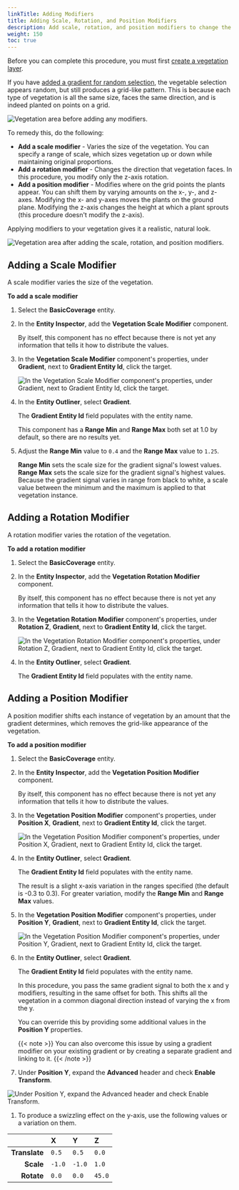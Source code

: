 ```yaml
---
linkTitle: Adding Modifiers
title: Adding Scale, Rotation, and Position Modifiers
description: Add scale, rotation, and position modifiers to change the look of your dynamic vegetation in Open 3D Engine.
weight: 150
toc: true
---
```


Before you can complete this procedure, you must first [create a vegetation layer](./layer/).

If you have [added a gradient for random selection](./gradient-random/), the vegetable selection appears random, but still produces a grid-like pattern. This is because each type of vegetation is all the same size, faces the same direction, and is indeed planted on points on a grid.

![Vegetation area before adding any modifiers.](/images/user-guide/vegetation/dynamic/dynamic-vegetation-procedures-adding-modifiers-before.png)

To remedy this, do the following:
+ **Add a scale modifier** - Varies the size of the vegetation. You can specify a range of scale, which sizes vegetation up or down while maintaining original proportions.
+ **Add a rotation modifier** - Changes the direction that vegetation faces. In this procedure, you modify only the z-axis rotation.
+ **Add a position modifier** - Modifies where on the grid points the plants appear. You can shift them by varying amounts on the x-, y-, and z-axes. Modifying the x- and y-axes moves the plants on the ground plane. Modifying the z-axis changes the height at which a plant sprouts (this procedure doesn't modify the z-axis).

Applying modifiers to your vegetation gives it a realistic, natural look.

![Vegetation area after adding the scale, rotation, and position modifiers.](/images/user-guide/vegetation/dynamic/dynamic-vegetation-procedures-adding-modifiers-after.png)

## Adding a Scale Modifier

A scale modifier varies the size of the vegetation.

**To add a scale modifier**

1. Select the **BasicCoverage** entity.

1. In the **Entity Inspector**, add the **Vegetation Scale Modifier** component.

   By itself, this component has no effect because there is not yet any information that tells it how to distribute the values.

1. In the **Vegetation Scale Modifier** component's properties, under **Gradient**, next to **Gradient Entity Id**, click the target.

    ![In the Vegetation Scale Modifier component's properties, under Gradient, next to Gradient Entity Id, click the target.](/images/user-guide/vegetation/dynamic/dynamic-vegetation-adding-scale-modifier-target.png)

1. In the **Entity Outliner**, select **Gradient**.

   The **Gradient Entity Id** field populates with the entity name.

   This component has a **Range Min** and **Range Max** both set at 1.0 by default, so there are no results yet.

1. Adjust the **Range Min** value to `0.4` and the **Range Max** value to `1.25`.

   **Range Min** sets the scale size for the gradient signal's lowest values. **Range Max** sets the scale size for the gradient signal's highest values. Because the gradient signal varies in range from black to white, a scale value between the minimum and the maximum is applied to that vegetation instance.

## Adding a Rotation Modifier

A rotation modifier varies the rotation of the vegetation.

**To add a rotation modifier**

1. Select the **BasicCoverage** entity.

1. In the **Entity Inspector**, add the **Vegetation Rotation Modifier** component.

   By itself, this component has no effect because there is not yet any information that tells it how to distribute the values.

1. In the **Vegetation Rotation Modifier** component's properties, under **Rotation Z**, **Gradient**, next to **Gradient Entity Id**, click the target.

    ![In the Vegetation Rotation Modifier component's properties, under Rotation Z, Gradient, next to Gradient Entity Id, click the target.](/images/user-guide/vegetation/dynamic/dynamic-vegetation-adding-rotation-modifier-target.png)

1. In the **Entity Outliner**, select **Gradient**.

   The **Gradient Entity Id** field populates with the entity name.

## Adding a Position Modifier

A position modifier shifts each instance of vegetation by an amount that the gradient determines, which removes the grid-like appearance of the vegetation.

**To add a position modifier**

1. Select the **BasicCoverage** entity.

1. In the **Entity Inspector**, add the **Vegetation Position Modifier** component.

   By itself, this component has no effect because there is not yet any information that tells it how to distribute the values.

1. In the **Vegetation Position Modifier** component's properties, under **Position X**, **Gradient**, next to **Gradient Entity Id**, click the target.

    ![In the Vegetation Position Modifier component's properties, under Position X, Gradient, next to Gradient Entity Id, click the target.](/images/user-guide/vegetation/dynamic/dynamic-vegetation-procedures-adding-modifiers-target.png)

1. In the **Entity Outliner**, select **Gradient**.

   The **Gradient Entity Id** field populates with the entity name.

   The result is a slight x-axis variation in the ranges specified (the default is -0.3 to 0.3). For greater variation, modify the **Range Min** and **Range Max** values.

1. In the **Vegetation Position Modifier** component's properties, under **Position Y**, **Gradient**, next to **Gradient Entity Id**, click the target.

    ![In the Vegetation Position Modifier component's properties, under Position Y, Gradient, next to Gradient Entity Id, click the target.](/images/user-guide/vegetation/dynamic/dynamic-vegetation-procedures-adding-modifiers-target-y.png)

1. In the **Entity Outliner**, select **Gradient**.

   The **Gradient Entity Id** field populates with the entity name.

   In this procedure, you pass the same gradient signal to both the x and y modifiers, resulting in the same offset for both. This shifts all the vegetation in a common diagonal direction instead of varying the x from the y.

   You can override this by providing some additional values in the **Position Y** properties.

    {{< note >}}
You can also overcome this issue by using a gradient modifier on your existing gradient or by creating a separate gradient and linking to it.
{{< /note >}}

1. Under **Position Y**, expand the **Advanced** header and check **Enable Transform**.

![Under Position Y, expand the Advanced header and check Enable Transform.](/images/user-guide/vegetation/dynamic/dynamic-vegetation-procedures-adding-modifiers-transform.png)

1. To produce a swizzling effect on the y-axis, use the following values or a variation on them.

| | **X** | **Y** | **Z** |
| -: | :- | :- | :- |
| **Translate** | `0.5` | `0.5` | `0.0` |
| **Scale** | `-1.0` | `-1.0` | `1.0` |
| **Rotate** | `0.0` | `0.0` | `45.0` |
